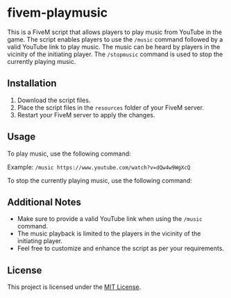 # fivem-playmusic

This is a FiveM script that allows players to play music from YouTube in the game. The script enables players to use the `/music` command followed by a valid YouTube link to play music. The music can be heard by players in the vicinity of the initiating player. The `/stopmusic` command is used to stop the currently playing music.

## Installation

1. Download the script files.
2. Place the script files in the `resources` folder of your FiveM server.
3. Restart your FiveM server to apply the changes.

## Usage

To play music, use the following command:

Example: `/music https://www.youtube.com/watch?v=dQw4w9WgXcQ`

To stop the currently playing music, use the following command:

## Additional Notes

- Make sure to provide a valid YouTube link when using the `/music` command.
- The music playback is limited to the players in the vicinity of the initiating player.
- Feel free to customize and enhance the script as per your requirements.

## License

This project is licensed under the [MIT License](LICENSE).
